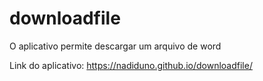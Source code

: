 # downloadfile

O aplicativo permite descargar um arquivo de word

Link do aplicativo: https://nadiduno.github.io/downloadfile/
